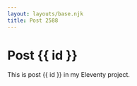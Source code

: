 ```yaml
---
layout: layouts/base.njk
title: Post 2588
---
```


# Post {{ id }}

This is post {{ id }} in my Eleventy project.
